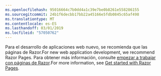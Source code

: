 ```yaml
---
ms.openlocfilehash: 95016664c7b0dd4a1c39e7be0b8261e558286155
ms.sourcegitcommit: 24b1f6decbb17bb22a45166e5fdb0845c65af498
ms.translationtype: MT
ms.contentlocale: es-ES
ms.lasthandoff: 03/01/2019
ms.locfileid: "57050762"
---
```

<span data-ttu-id="1ff13-101">Para el desarrollo de aplicaciones web nuevo, se recomienda que las páginas de Razor.</span><span class="sxs-lookup"><span data-stu-id="1ff13-101">For new web application development, we recommend Razor Pages.</span></span> <span data-ttu-id="1ff13-102">Para obtener más información, consulte [empezar a trabajar con páginas de Razor](/aspnet/core/tutorials/razor-pages/razor-pages-start).</span><span class="sxs-lookup"><span data-stu-id="1ff13-102">For more information, see [Get started with Razor Pages](/aspnet/core/tutorials/razor-pages/razor-pages-start).</span></span>